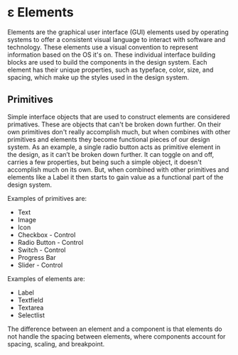 # ε Elements

Elements are the graphical user interface (GUI) elements used by operating systems to offer a consistent visual language to interact with software and technology. These elements use a visual convention to represent information based on the OS it's on. These individual interface building blocks are used to build the components in the design system.  Each element has their unique properties, such as typeface, color, size, and spacing, which make up the styles used in the design system. 

## Primitives

Simple interface objects that are used to construct elements are considered primatives. These are objects that can't be broken down further. On their own primitives don't really accomplish much, but when combines with other primitives and elements they become functional pieces of our design system. As an example, a single radio button acts as primitive element in the design, as it can’t be broken down further.  It can toggle on and off, carries a few properties, but being such a simple object, it doesn't accomplish much on its own.  But, when combined with other primitives and elements like a Label it then starts to gain value as a functional part of the design system.

Examples of primitives are:

- Text
- Image
- Icon
- Checkbox - Control
- Radio Button - Control
- Switch - Control
- Progress Bar
- Slider - Control

Examples of elements are: 

- Label
- Textfield
- Textarea
- Selectlist

The difference between an element and a component is that elements do not handle the spacing between elements, where components account for spacing, scaling, and breakpoint.